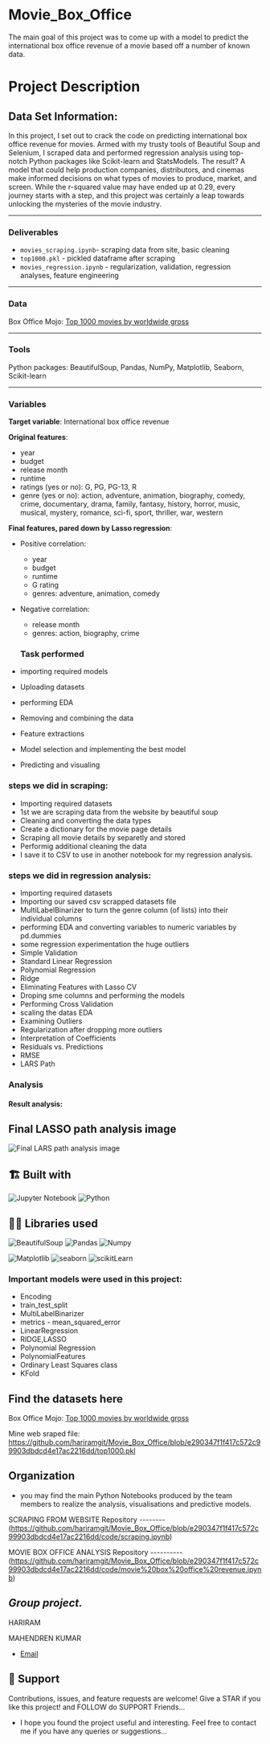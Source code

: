 # Movie_Box_Office
The main goal of this project was to come up with a model to predict the international box office revenue of a movie based off a number of known data. 


# Project Description

## Data Set Information:

In this project, I set out to crack the code on predicting international box office revenue for movies. Armed with my trusty tools of Beautiful Soup and Selenium, I scraped data and performed regression analysis using top-notch Python packages like Scikit-learn and StatsModels. The result? A model that could help production companies, distributors, and cinemas make informed decisions on what types of movies to produce, market, and screen. While the r-squared value may have ended up at 0.29, every journey starts with a step, and this project was certainly a leap towards unlocking the mysteries of the movie industry.


---
### Deliverables
- `movies_scraping.ipynb`- scraping data from site, basic cleaning
- `top1000.pkl` - pickled dataframe after scraping
- `movies_regression.ipynb` - regularization, validation, regression analyses, feature engineering

---
### Data
Box Office Mojo: [Top 1000 movies by worldwide gross](https://www.boxofficemojo.com/chart/top_lifetime_gross/?area=XWW)

---
### Tools
Python packages: BeautifulSoup, Pandas, NumPy, Matplotlib, Seaborn, Scikit-learn

---
### Variables

**Target variable**: International box office revenue

**Original features**: </br>
- year
- budget
- release month
- runtime
- ratings (yes or no): G, PG, PG-13, R
- genre (yes or no): action, adventure, animation, biography, comedy, crime, documentary, drama, family, fantasy, history, horror, music, musical, mystery, romance, sci-fi, sport, thriller, war, western

**Final features, pared down by Lasso regression**: </br>
- Positive correlation: 
  - year
  - budget
  - runtime
  - G rating
  - genres: adventure, animation, comedy </br>
- Negative correlation: 
  - release month
  - genres: action, biography, crime
  
  
  
  ### Task performed
- importing required models
- Uploading datasets
- performing EDA
- Removing and combining the data
- Feature extractions
- Model selection and implementing the best model
- Predicting and visualing



### steps we did in scraping:

- Importing required datasets
- 1st we are scraping data from the website by beautiful soup
- Cleaning and converting the data types
- Create a dictionary for the movie page details
- Scraping all movie details by separetly and stored
- Performig additional cleaning the data
- I save it to CSV to use in another notebook for my regression analysis.

### steps we did in regression analysis:

- Importing required datasets
- Importing our saved csv scrapped datasets file
- MultiLabelBinarizer to turn the genre column (of lists) into their individual columns
- performing EDA and converting variables to numeric variables by pd.dummies
- some regression experimentation the huge outliers
- Simple Validation
- Standard Linear Regression
- Polynomial Regression
- Ridge
- Eliminating Features with Lasso CV
- Droping sme columns and performing the models
- Performing Cross Validation
- scaling the datas EDA
- Examining Outliers
- Regularization after dropping more outliers
- Interpretation of Coefficients
- Residuals vs. Predictions
- RMSE
- LARS Path




### Analysis
#### Result analysis:


## Final LASSO path analysis image

![Final LARS path analysis image](https://github.com/hariramgit/Movie_Box_Office/blob/d0a4a14b80b4171e6f115363e4a8a6a56483ec22/OUTPUT%20IMAGE/lars%20path.png
)



## 🏗️ Built with
![Jupyter Notebook](https://img.shields.io/badge/jupyter-%23FA0F00.svg?style=for-the-badge&logo=jupyter&logoColor=white)
![Python](https://img.shields.io/badge/python-3670A0?style=for-the-badge&logo=python&logoColor=ffdd54)



## 👩‍💻 Libraries used



![BeautifulSoup](https://img.shields.io/badge/BeautifulSoup-2C2D72?style=for-the-badge&logo=BeautifulSoup&logoColor=purple)
![Pandas](https://img.shields.io/badge/Pandas-2C2D72?style=for-the-badge&logo=pandas&logoColor=purple)
![Numpy](https://img.shields.io/badge/Numpy-777BB4?style=for-the-badge&logo=numpy&logoColor=yellow)

![Matplotlib](https://img.shields.io/badge/Matplotlib-F7931E.svg?style=for-the-badge&logo=Matplotlib&logoColor=orange) 
![seaborn](https://img.shields.io/badge/Seaborn-2C2D72?style=for-the-badge&logo=Seaborn&logoColor=blue)
![scikitLearn](https://img.shields.io/badge/scikitLearn-2C2D72?style=for-the-badge&logo=scikitLearn&logoColor=blue)



### Important models were used in this project:

- Encoding
- train_test_split
- MultiLabelBinarizer 
- metrics - mean_squared_error
- LinearRegression
- RIDGE,LASSO
- Polynomial Regression
- PolynomialFeatures
- Ordinary Least Squares class
- KFold




## Find the datasets here 

Box Office Mojo: [Top 1000 movies by worldwide gross](https://www.boxofficemojo.com/chart/top_lifetime_gross/?area=XWW)

Mine web sraped file:  https://github.com/hariramgit/Movie_Box_Office/blob/e290347f1f417c572c99903dbdcd4e17ac2216dd/top1000.pkl


## Organization
-  you may find the main Python Notebooks produced by the team members to realize the analysis, visualisations and predictive models.

SCRAPING FROM WEBSITE Repository --------(https://github.com/hariramgit/Movie_Box_Office/blob/e290347f1f417c572c99903dbdcd4e17ac2216dd/code/scraping.ipynb)

MOVIE BOX OFFICE ANALYSIS Repository ----------(https://github.com/hariramgit/Movie_Box_Office/blob/e290347f1f417c572c99903dbdcd4e17ac2216dd/code/movie%20box%20office%20revenue.ipynb)


 ## *Group project.* 
 
HARIRAM

MAHENDREN KUMAR


* [Email](mailto:hariramhdmp@gmail.com)



## 🤝 Support
Contributions, issues, and feature requests are welcome!
Give a STAR if you like this project! and FOLLOW do SUPPORT Friends...
 
- I hope you found the project useful and interesting. Feel free to contact me if you have any queries or suggestions...
